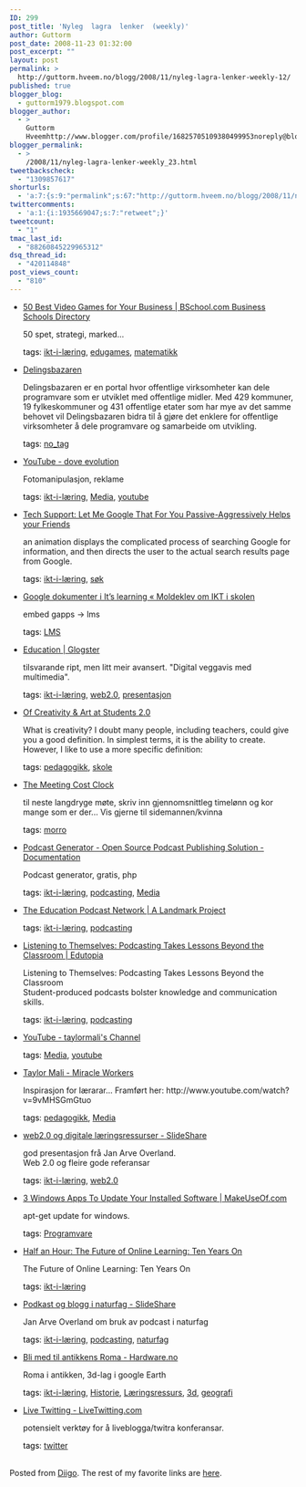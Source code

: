 ```yaml
---
ID: 299
post_title: 'Nyleg  lagra  lenker  (weekly)'
author: Guttorm
post_date: 2008-11-23 01:32:00
post_excerpt: ""
layout: post
permalink: >
  http://guttorm.hveem.no/blogg/2008/11/nyleg-lagra-lenker-weekly-12/
published: true
blogger_blog:
  - guttorm1979.blogspot.com
blogger_author:
  - >
    Guttorm
    Hveemhttp://www.blogger.com/profile/16825705109380499953noreply@blogger.com
blogger_permalink:
  - >
    /2008/11/nyleg-lagra-lenker-weekly_23.html
tweetbackscheck:
  - "1309857617"
shorturls:
  - 'a:7:{s:9:"permalink";s:67:"http://guttorm.hveem.no/blogg/2008/11/nyleg-lagra-lenker-weekly-12/";s:7:"tinyurl";s:25:"http://tinyurl.com/db8ye9";s:4:"isgd";s:17:"http://is.gd/gTaz";s:5:"bitly";s:18:"http://bit.ly/zjZN";s:5:"snipr";s:22:"http://snipr.com/ak5k1";s:5:"snurl";s:22:"http://snurl.com/ak5k1";s:7:"snipurl";s:24:"http://snipurl.com/ak5k1";}'
twittercomments:
  - 'a:1:{i:1935669047;s:7:"retweet";}'
tweetcount:
  - "1"
tmac_last_id:
  - "88260845229965312"
dsq_thread_id:
  - "420114848"
post_views_count:
  - "810"
---
```

<ul class='diigo-linkroll'><li><p class='diigo-link'><a rel='nofollow' href='http://www.bschool.com/blog/2008/50-best-video-games-for-your-business'>50 Best Video Games for Your Business | BSchool.com Business Schools Directory</a></p><p class='diigo-description'>50 spet, strategi, marked...</p><p class='diigo-tags'><a style='color:#000 !important;text-decoration:none !important;' href='http://www.diigo.com/cloud/guttorm1979'>tags</a>: <a href='http://www.diigo.com/user/guttorm1979/ikt-i-læring'>ikt-i-læring</a>, <a href='http://www.diigo.com/user/guttorm1979/edugames'>edugames</a>, <a href='http://www.diigo.com/user/guttorm1979/matematikk'>matematikk</a></p><li><p class='diigo-link'><a rel='nofollow' href='http://delingsbazaren.no'>Delingsbazaren</a></p><p class='diigo-description'>Delingsbazaren er en portal hvor offentlige virksomheter kan dele programvare som er utviklet med offentlige midler. Med 429 kommuner, 19 fylkeskommuner og 431 offentlige etater som har mye av det samme behovet vil Delingsbazaren bidra til å gjøre det enklere for offentlige virksomheter å dele programvare og samarbeide om utvikling.</p><p class='diigo-tags'><a style='color:#000 !important;text-decoration:none !important;' href='http://www.diigo.com/cloud/guttorm1979'>tags</a>: <a href='http://www.diigo.com/user/guttorm1979/no_tag'>no_tag</a></p><li><p class='diigo-link'><a rel='nofollow' href='http://www.youtube.com/watch?v=iYhCn0jf46U'>YouTube - dove evolution</a></p><p class='diigo-description'>Fotomanipulasjon, reklame</p><p class='diigo-tags'><a style='color:#000 !important;text-decoration:none !important;' href='http://www.diigo.com/cloud/guttorm1979'>tags</a>: <a href='http://www.diigo.com/user/guttorm1979/ikt-i-læring'>ikt-i-læring</a>, <a href='http://www.diigo.com/user/guttorm1979/Media'>Media</a>, <a href='http://www.diigo.com/user/guttorm1979/youtube'>youtube</a></p><li><p class='diigo-link'><a rel='nofollow' href='http://lifehacker.com/5093525/let-me-google-that-for-you-passive+aggressively-helps-your-friends'>Tech Support: Let Me Google That For You Passive-Aggressively Helps your Friends</a></p><p class='diigo-description'>an animation displays the complicated process of searching Google for information, and then directs the user to the actual search results page from Google. </p><p class='diigo-tags'><a style='color:#000 !important;text-decoration:none !important;' href='http://www.diigo.com/cloud/guttorm1979'>tags</a>: <a href='http://www.diigo.com/user/guttorm1979/ikt-i-læring'>ikt-i-læring</a>, <a href='http://www.diigo.com/user/guttorm1979/søk'>søk</a></p><li><p class='diigo-link'><a rel='nofollow' href='http://moldeklev.wordpress.com/2008/11/11/google-dokumenter-i-its-learning'>Google dokumenter i It’s learning « Moldeklev om IKT i skolen</a></p><p class='diigo-description'>embed gapps -> lms</p><p class='diigo-tags'><a style='color:#000 !important;text-decoration:none !important;' href='http://www.diigo.com/cloud/guttorm1979'>tags</a>: <a href='http://www.diigo.com/user/guttorm1979/LMS'>LMS</a></p><li><p class='diigo-link'><a rel='nofollow' href='http://www.glogster.com/edu'>Education | Glogster</a></p><p class='diigo-description'>tilsvarande ript, men litt meir avansert. "Digital veggavis med multimedia".</p><p class='diigo-tags'><a style='color:#000 !important;text-decoration:none !important;' href='http://www.diigo.com/cloud/guttorm1979'>tags</a>: <a href='http://www.diigo.com/user/guttorm1979/ikt-i-læring'>ikt-i-læring</a>, <a href='http://www.diigo.com/user/guttorm1979/web2.0'>web2.0</a>, <a href='http://www.diigo.com/user/guttorm1979/presentasjon'>presentasjon</a></p><li><p class='diigo-link'><a rel='nofollow' href='http://students2oh.org/2008/11/19/of-creativity-art'>Of Creativity & Art at Students 2.0</a></p><p class='diigo-description'>What is creativity? I doubt many people, including teachers, could give you a good definition. In simplest terms, it is the ability to create. However, I like to use a more specific definition:</p><p class='diigo-tags'><a style='color:#000 !important;text-decoration:none !important;' href='http://www.diigo.com/cloud/guttorm1979'>tags</a>: <a href='http://www.diigo.com/user/guttorm1979/pedagogikk'>pedagogikk</a>, <a href='http://www.diigo.com/user/guttorm1979/skole'>skole</a></p><li><p class='diigo-link'><a rel='nofollow' href='http://www.mcgurrin.com/clock.htm'>The Meeting Cost Clock</a></p><p class='diigo-description'>til neste langdryge møte, skriv inn gjennomsnittleg timelønn og kor mange som er der... Vis gjerne til sidemannen/kvinna</p><p class='diigo-tags'><a style='color:#000 !important;text-decoration:none !important;' href='http://www.diigo.com/cloud/guttorm1979'>tags</a>: <a href='http://www.diigo.com/user/guttorm1979/morro'>morro</a></p><li><p class='diigo-link'><a rel='nofollow' href='http://podcastgen.sourceforge.net/documentation.php?lang=en'>Podcast Generator - Open Source Podcast Publishing Solution - Documentation</a></p><p class='diigo-description'>Podcast generator, gratis, php</p><p class='diigo-tags'><a style='color:#000 !important;text-decoration:none !important;' href='http://www.diigo.com/cloud/guttorm1979'>tags</a>: <a href='http://www.diigo.com/user/guttorm1979/ikt-i-læring'>ikt-i-læring</a>, <a href='http://www.diigo.com/user/guttorm1979/podcasting'>podcasting</a>, <a href='http://www.diigo.com/user/guttorm1979/Media'>Media</a></p><li><p class='diigo-link'><a rel='nofollow' href='http://www.epnweb.org'>The Education Podcast Network | A Landmark Project</a></p><p class='diigo-tags'><a style='color:#000 !important;text-decoration:none !important;' href='http://www.diigo.com/cloud/guttorm1979'>tags</a>: <a href='http://www.diigo.com/user/guttorm1979/ikt-i-læring'>ikt-i-læring</a>, <a href='http://www.diigo.com/user/guttorm1979/podcasting'>podcasting</a></p><li><p class='diigo-link'><a rel='nofollow' href='http://www.edutopia.org/podcasting-student-broadcasts'>Listening to Themselves: Podcasting Takes Lessons Beyond the Classroom | Edutopia</a></p><p class='diigo-description'>Listening to Themselves: Podcasting Takes Lessons Beyond the Classroom<br />Student-produced podcasts bolster knowledge and communication skills.</p><p class='diigo-tags'><a style='color:#000 !important;text-decoration:none !important;' href='http://www.diigo.com/cloud/guttorm1979'>tags</a>: <a href='http://www.diigo.com/user/guttorm1979/ikt-i-læring'>ikt-i-læring</a>, <a href='http://www.diigo.com/user/guttorm1979/podcasting'>podcasting</a></p><li><p class='diigo-link'><a rel='nofollow' href='http://www.youtube.com/user/taylormali'>YouTube - taylormali's Channel</a></p><p class='diigo-tags'><a style='color:#000 !important;text-decoration:none !important;' href='http://www.diigo.com/cloud/guttorm1979'>tags</a>: <a href='http://www.diigo.com/user/guttorm1979/Media'>Media</a>, <a href='http://www.diigo.com/user/guttorm1979/youtube'>youtube</a></p><li><p class='diigo-link'><a rel='nofollow' href='http://www.taylormali.com/index.cfm?webid=56'>Taylor Mali - Miracle Workers</a></p><p class='diigo-description'>Inspirasjon for lærarar... Framført her: http://www.youtube.com/watch?v=9vMHSGmGtuo</p><p class='diigo-tags'><a style='color:#000 !important;text-decoration:none !important;' href='http://www.diigo.com/cloud/guttorm1979'>tags</a>: <a href='http://www.diigo.com/user/guttorm1979/pedagogikk'>pedagogikk</a>, <a href='http://www.diigo.com/user/guttorm1979/Media'>Media</a></p><li><p class='diigo-link'><a rel='nofollow' href='http://www.slideshare.net/jaoverla/arbeidsseminar-samisk-hgskole-presentation'>web2.0 og digitale læringsressurser -  SlideShare</a></p><p class='diigo-description'>god presentasjon frå Jan Arve Overland.<br />Web 2.0 og fleire gode referansar</p><p class='diigo-tags'><a style='color:#000 !important;text-decoration:none !important;' href='http://www.diigo.com/cloud/guttorm1979'>tags</a>: <a href='http://www.diigo.com/user/guttorm1979/ikt-i-læring'>ikt-i-læring</a>, <a href='http://www.diigo.com/user/guttorm1979/web2.0'>web2.0</a></p><li><p class='diigo-link'><a rel='nofollow' href='http://www.makeuseof.com/tag/get-apt-get-functionality-in-windows'>3 Windows Apps To Update Your Installed Software | MakeUseOf.com</a></p><p class='diigo-description'>apt-get update for windows.</p><p class='diigo-tags'><a style='color:#000 !important;text-decoration:none !important;' href='http://www.diigo.com/cloud/guttorm1979'>tags</a>: <a href='http://www.diigo.com/user/guttorm1979/Programvare'>Programvare</a></p><li><p class='diigo-link'><a rel='nofollow' href='http://halfanhour.blogspot.com/2008/11/future-of-online-learning-ten-years-on_16.html'>Half an Hour: The Future of Online Learning: Ten Years On</a></p><p class='diigo-description'>The Future of Online Learning: Ten Years On </p><p class='diigo-tags'><a style='color:#000 !important;text-decoration:none !important;' href='http://www.diigo.com/cloud/guttorm1979'>tags</a>: <a href='http://www.diigo.com/user/guttorm1979/ikt-i-læring'>ikt-i-læring</a></p><li><p class='diigo-link'><a rel='nofollow' href='http://www.slideshare.net/jaoverla/podkast-og-blogg-i-naturfag-presentation'>Podkast og blogg i naturfag - SlideShare</a></p><p class='diigo-description'>Jan Arve Overland om bruk av podcast i naturfag</p><p class='diigo-tags'><a style='color:#000 !important;text-decoration:none !important;' href='http://www.diigo.com/cloud/guttorm1979'>tags</a>: <a href='http://www.diigo.com/user/guttorm1979/ikt-i-læring'>ikt-i-læring</a>, <a href='http://www.diigo.com/user/guttorm1979/podcasting'>podcasting</a>, <a href='http://www.diigo.com/user/guttorm1979/naturfag'>naturfag</a></p><li><p class='diigo-link'><a rel='nofollow' href='http://www.hardware.no/artikler/bli_med_til_antikkens_roma/58062'>Bli med til antikkens Roma - Hardware.no</a></p><p class='diigo-description'> Roma i antikken, 3d-lag i google Earth</p><p class='diigo-tags'><a style='color:#000 !important;text-decoration:none !important;' href='http://www.diigo.com/cloud/guttorm1979'>tags</a>: <a href='http://www.diigo.com/user/guttorm1979/ikt-i-læring'>ikt-i-læring</a>, <a href='http://www.diigo.com/user/guttorm1979/Historie'>Historie</a>, <a href='http://www.diigo.com/user/guttorm1979/Læringsressurs'>Læringsressurs</a>, <a href='http://www.diigo.com/user/guttorm1979/3d'>3d</a>, <a href='http://www.diigo.com/user/guttorm1979/geografi'>geografi</a></p><li><p class='diigo-link'><a rel='nofollow' href='http://livetwitting.com'>Live Twitting - LiveTwitting.com</a></p><p class='diigo-description'>potensielt verktøy for å liveblogga/twitra konferansar.</p><p class='diigo-tags'><a style='color:#000 !important;text-decoration:none !important;' href='http://www.diigo.com/cloud/guttorm1979'>tags</a>: <a href='http://www.diigo.com/user/guttorm1979/twitter'>twitter</a></p></ul><br />Posted from <a href='http://www.diigo.com'>Diigo</a>. The rest of my favorite links are <a href='http://www.diigo.com/user/guttorm1979'>here</a>.